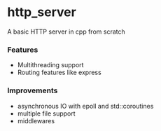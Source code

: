 # http_server
A basic HTTP server in cpp from scratch

### Features
- Multithreading support
- Routing features like express

### Improvements
- asynchronous IO with epoll and std::coroutines
- multiple file support
- middlewares
